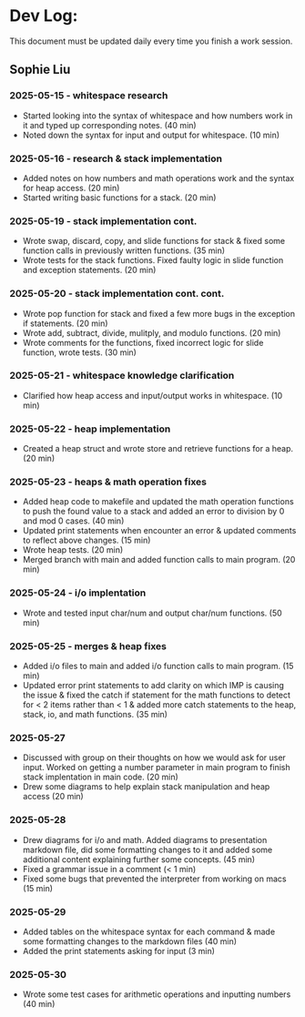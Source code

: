 # Dev Log:

This document must be updated daily every time you finish a work session.

## Sophie Liu

### 2025-05-15 - whitespace research
- Started looking into the syntax of whitespace and how numbers work in it and typed up corresponding notes. (40 min)
- Noted down the syntax for input and output for whitespace. (10 min)

### 2025-05-16 - research & stack implementation
- Added notes on how numbers and math operations work and the syntax for heap access. (20 min)
- Started writing basic functions for a stack. (20 min)

### 2025-05-19 - stack implementation cont.
- Wrote swap, discard, copy, and slide functions for stack & fixed some function calls in previously written functions. (35 min)
- Wrote tests for the stack functions. Fixed faulty logic in slide function and exception statements. (20 min)

### 2025-05-20 - stack implementation cont. cont.
- Wrote pop function for stack and fixed a few more bugs in the exception if statements. (20 min)
- Wrote add, subtract, divide, mulitply, and modulo functions. (20 min)
- Wrote comments for the functions, fixed incorrect logic for slide function, wrote tests. (30 min)

### 2025-05-21 - whitespace knowledge clarification
- Clarified how heap access and input/output works in whitespace. (10 min)

### 2025-05-22 - heap implementation 
- Created a heap struct and wrote store and retrieve functions for a heap. (20 min)

### 2025-05-23 - heaps & math operation fixes
- Added heap code to makefile and updated the math operation functions to push the found value to a stack and added an error to division by 0 and mod 0 cases. (40 min)
- Updated print statements when encounter an error & updated comments to reflect above changes. (15 min)
- Wrote heap tests. (20 min)
- Merged branch with main and added function calls to main program. (20 min)

### 2025-05-24 - i/o implentation
- Wrote and tested input char/num and output char/num functions. (50 min)

### 2025-05-25 - merges & heap fixes
- Added i/o files to main and added i/o function calls to main program. (15 min)
- Updated error print statements to add clarity on which IMP is causing the issue & fixed the catch if statement for the math functions to detect for < 2 items rather than < 1 & added more catch statements to the heap, stack, io, and math functions. (35 min)

### 2025-05-27
- Discussed with group on their thoughts on how we would ask for user input. Worked on getting a number parameter in main program to finish stack implentation in main code. (20 min)
- Drew some diagrams to help explain stack manipulation and heap access (20 min)

### 2025-05-28
- Drew diagrams for i/o and math. Added diagrams to presentation markdown file, did some formatting changes to it and added some additional content explaining further some concepts. (45 min)
- Fixed a grammar issue in a comment (< 1 min)
- Fixed some bugs that prevented the interpreter from working on macs (15 min)

### 2025-05-29
- Added tables on the whitespace syntax for each command & made some formatting changes to the markdown files (40 min)
- Added the print statements asking for input (3 min)

### 2025-05-30
- Wrote some test cases for arithmetic operations and inputting numbers (40 min)

